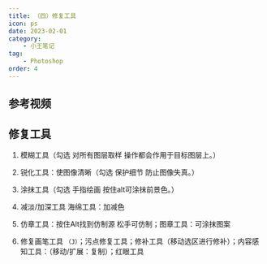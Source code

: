 ```yaml
---
title: （四）修复工具
icon: ps
date: 2023-02-01
category:
    - 小王笔记
tag: 
    - Photoshop
order: 4
---
```


## 参考视频


## 修复工具
1. 模糊工具（勾选 对所有图层取样 操作都会作用于目标图层上。）

2. 锐化工具：使图像清晰（勾选 保护细节 防止图像失真。）

3. 涂抹工具（勾选 手指绘画 按住alt可涂抹前景色。）

4. 减淡/加深工具 海绵工具：加减色

5. 仿章工具：按住Alt找到仿制源 松手可仿制；图章工具：可涂抹图案

6. 修复画笔工具 `（J）`；污点修复工具；修补工具（移动选区进行修补）；内容感知工具：（移动/扩展：复制）；红眼工具